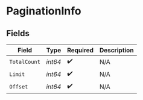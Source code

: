 # PaginationInfo


## Fields

| Field              | Type               | Required           | Description        |
| ------------------ | ------------------ | ------------------ | ------------------ |
| `TotalCount`       | *int64*            | :heavy_check_mark: | N/A                |
| `Limit`            | *int64*            | :heavy_check_mark: | N/A                |
| `Offset`           | *int64*            | :heavy_check_mark: | N/A                |